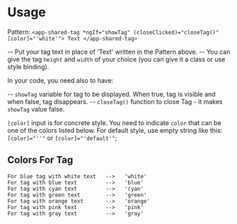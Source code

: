 # Usage

Pattern:
`<app-shared-tag *ngIf="showTag" (closeClicked)="closeTag()" [color]="'white'"> Text </app-shared-tag>`

-- Put your tag text in place of 'Text' written in the Pattern above.
-- You can give the tag `height` and `width` of your choice (you can give it a class or use style binding).

In your code, you need also to have:

-- `showTag` variable for tag to be displayed. When true, tag is visible and when false, tag disappears.
-- `closeTag()` function to close Tag - it makes `showTag` value false.

`[color]` input is for concrete style. You need to indicate `color` that can be one of the colors listed below.
For default style, use empty string like this: `[color]="''"` or `[color]="'default'"`;

## Colors For Tag

    For blue tag with white text   -->   'white'
    For tag with blue text         -->   'blue'
    For tag with cyan text         -->   'cyan'
    For tag with green text        -->   'green'
    For tag with orange text       -->   'orange'
    For tag with pink text         -->   'pink'
    For tag with gray text         -->   'gray'
